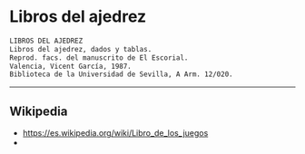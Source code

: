# Libros del ajedrez

```txt
LIBROS DEL AJEDREZ
Libros del ajedrez, dados y tablas.
Reprod. facs. del manuscrito de El Escorial.
Valencia, Vicent García, 1987.
Biblioteca de la Universidad de Sevilla, A Arm. 12/020.
```

____

## Wikipedia 

- https://es.wikipedia.org/wiki/Libro_de_los_juegos
- 